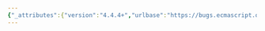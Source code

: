 ```yaml
---
{"_attributes":{"version":"4.4.4+","urlbase":"https://bugs.ecmascript.org/","maintainer":"dherman@mozilla.com"},"bug":{"bug_id":405,"creation_ts":"2012-06-21 00:35:00 -0700","short_desc":"12.x: \"wth\"","delta_ts":"2012-07-08 21:38:43 -0700","product":"Draft for 6th Edition","component":"editorial issue","version":"Rev 8: June 15, 2012 Draft","rep_platform":"All","op_sys":"All","bug_status":"RESOLVED","resolution":"FIXED","priority":"Normal","bug_severity":"minor","everconfirmed":true,"reporter":{"uid":"jmdyck","name":"Michael Dyck"},"assigned_to":{"uid":"allen","name":"Allen Wirfs-Brock"},"long_desc":[{"commentid":1042,"comment_count":0,"who":{"uid":"jmdyck","name":"Michael Dyck"},"bug_when":"2012-06-21 00:35:00 -0700","thetext":"In 12 \"Statements and Declarations\",\nunder \"Runtime Semantics: Labelled Evaluation\", rule 1, step 1\n\n+ under \"Runtime Semantics: Evaluation\", rule 1, step 2\n\nand in 12.12 under \"Runtime Semantics: Evaluation\", rule 1, step 4 (should be 2)\n\nChange \"wth argument\" to \"with argument\"."},{"commentid":1165,"comment_count":1,"who":{"uid":"allen","name":"Allen Wirfs-Brock"},"bug_when":"2012-07-08 14:15:45 -0700","thetext":"fixed in editor's draft"}]}}
---
```

